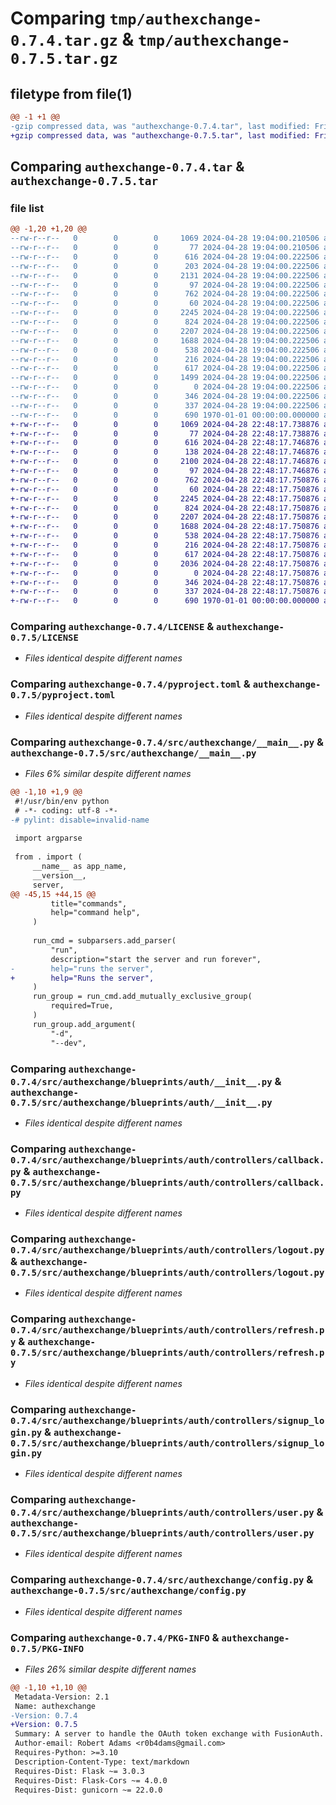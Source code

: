 # Comparing `tmp/authexchange-0.7.4.tar.gz` & `tmp/authexchange-0.7.5.tar.gz`

## filetype from file(1)

```diff
@@ -1 +1 @@
-gzip compressed data, was "authexchange-0.7.4.tar", last modified: Fri Jan  1 00:00:00 2016, max compression
+gzip compressed data, was "authexchange-0.7.5.tar", last modified: Fri Jan  1 00:00:00 2016, max compression
```

## Comparing `authexchange-0.7.4.tar` & `authexchange-0.7.5.tar`

### file list

```diff
@@ -1,20 +1,20 @@
--rw-r--r--   0        0        0     1069 2024-04-28 19:04:00.210506 authexchange-0.7.4/LICENSE
--rw-r--r--   0        0        0       77 2024-04-28 19:04:00.210506 authexchange-0.7.4/README.md
--rw-r--r--   0        0        0      616 2024-04-28 19:04:00.222506 authexchange-0.7.4/pyproject.toml
--rw-r--r--   0        0        0      203 2024-04-28 19:04:00.222506 authexchange-0.7.4/src/authexchange/__init__.py
--rw-r--r--   0        0        0     2131 2024-04-28 19:04:00.222506 authexchange-0.7.4/src/authexchange/__main__.py
--rw-r--r--   0        0        0       97 2024-04-28 19:04:00.222506 authexchange-0.7.4/src/authexchange/blueprints/__init__.py
--rw-r--r--   0        0        0      762 2024-04-28 19:04:00.222506 authexchange-0.7.4/src/authexchange/blueprints/auth/__init__.py
--rw-r--r--   0        0        0       60 2024-04-28 19:04:00.222506 authexchange-0.7.4/src/authexchange/blueprints/auth/controllers/__init__.py
--rw-r--r--   0        0        0     2245 2024-04-28 19:04:00.222506 authexchange-0.7.4/src/authexchange/blueprints/auth/controllers/callback.py
--rw-r--r--   0        0        0      824 2024-04-28 19:04:00.222506 authexchange-0.7.4/src/authexchange/blueprints/auth/controllers/logout.py
--rw-r--r--   0        0        0     2207 2024-04-28 19:04:00.222506 authexchange-0.7.4/src/authexchange/blueprints/auth/controllers/refresh.py
--rw-r--r--   0        0        0     1688 2024-04-28 19:04:00.222506 authexchange-0.7.4/src/authexchange/blueprints/auth/controllers/signup_login.py
--rw-r--r--   0        0        0      538 2024-04-28 19:04:00.222506 authexchange-0.7.4/src/authexchange/blueprints/auth/controllers/user.py
--rw-r--r--   0        0        0      216 2024-04-28 19:04:00.222506 authexchange-0.7.4/src/authexchange/blueprints/ping/__init__.py
--rw-r--r--   0        0        0      617 2024-04-28 19:04:00.222506 authexchange-0.7.4/src/authexchange/config.py
--rw-r--r--   0        0        0     1499 2024-04-28 19:04:00.222506 authexchange-0.7.4/src/authexchange/server.py
--rw-r--r--   0        0        0        0 2024-04-28 19:04:00.222506 authexchange-0.7.4/src/authexchange/utils/__init__.py
--rw-r--r--   0        0        0      346 2024-04-28 19:04:00.222506 authexchange-0.7.4/src/authexchange/utils/b64.py
--rw-r--r--   0        0        0      337 2024-04-28 19:04:00.222506 authexchange-0.7.4/src/authexchange/utils/state.py
--rw-r--r--   0        0        0      690 1970-01-01 00:00:00.000000 authexchange-0.7.4/PKG-INFO
+-rw-r--r--   0        0        0     1069 2024-04-28 22:48:17.738876 authexchange-0.7.5/LICENSE
+-rw-r--r--   0        0        0       77 2024-04-28 22:48:17.738876 authexchange-0.7.5/README.md
+-rw-r--r--   0        0        0      616 2024-04-28 22:48:17.746876 authexchange-0.7.5/pyproject.toml
+-rw-r--r--   0        0        0      138 2024-04-28 22:48:17.746876 authexchange-0.7.5/src/authexchange/__init__.py
+-rw-r--r--   0        0        0     2100 2024-04-28 22:48:17.746876 authexchange-0.7.5/src/authexchange/__main__.py
+-rw-r--r--   0        0        0       97 2024-04-28 22:48:17.746876 authexchange-0.7.5/src/authexchange/blueprints/__init__.py
+-rw-r--r--   0        0        0      762 2024-04-28 22:48:17.750876 authexchange-0.7.5/src/authexchange/blueprints/auth/__init__.py
+-rw-r--r--   0        0        0       60 2024-04-28 22:48:17.750876 authexchange-0.7.5/src/authexchange/blueprints/auth/controllers/__init__.py
+-rw-r--r--   0        0        0     2245 2024-04-28 22:48:17.750876 authexchange-0.7.5/src/authexchange/blueprints/auth/controllers/callback.py
+-rw-r--r--   0        0        0      824 2024-04-28 22:48:17.750876 authexchange-0.7.5/src/authexchange/blueprints/auth/controllers/logout.py
+-rw-r--r--   0        0        0     2207 2024-04-28 22:48:17.750876 authexchange-0.7.5/src/authexchange/blueprints/auth/controllers/refresh.py
+-rw-r--r--   0        0        0     1688 2024-04-28 22:48:17.750876 authexchange-0.7.5/src/authexchange/blueprints/auth/controllers/signup_login.py
+-rw-r--r--   0        0        0      538 2024-04-28 22:48:17.750876 authexchange-0.7.5/src/authexchange/blueprints/auth/controllers/user.py
+-rw-r--r--   0        0        0      216 2024-04-28 22:48:17.750876 authexchange-0.7.5/src/authexchange/blueprints/ping/__init__.py
+-rw-r--r--   0        0        0      617 2024-04-28 22:48:17.750876 authexchange-0.7.5/src/authexchange/config.py
+-rw-r--r--   0        0        0     2036 2024-04-28 22:48:17.750876 authexchange-0.7.5/src/authexchange/server.py
+-rw-r--r--   0        0        0        0 2024-04-28 22:48:17.750876 authexchange-0.7.5/src/authexchange/utils/__init__.py
+-rw-r--r--   0        0        0      346 2024-04-28 22:48:17.750876 authexchange-0.7.5/src/authexchange/utils/b64.py
+-rw-r--r--   0        0        0      337 2024-04-28 22:48:17.750876 authexchange-0.7.5/src/authexchange/utils/state.py
+-rw-r--r--   0        0        0      690 1970-01-01 00:00:00.000000 authexchange-0.7.5/PKG-INFO
```

### Comparing `authexchange-0.7.4/LICENSE` & `authexchange-0.7.5/LICENSE`

 * *Files identical despite different names*

### Comparing `authexchange-0.7.4/pyproject.toml` & `authexchange-0.7.5/pyproject.toml`

 * *Files identical despite different names*

### Comparing `authexchange-0.7.4/src/authexchange/__main__.py` & `authexchange-0.7.5/src/authexchange/__main__.py`

 * *Files 6% similar despite different names*

```diff
@@ -1,10 +1,9 @@
 #!/usr/bin/env python
 # -*- coding: utf-8 -*-
-# pylint: disable=invalid-name
 
 import argparse
 
 from . import (
     __name__ as app_name,
     __version__,
     server,
@@ -45,15 +44,15 @@
         title="commands",
         help="command help",
     )
 
     run_cmd = subparsers.add_parser(
         "run",
         description="start the server and run forever",
-        help="runs the server",
+        help="Runs the server",
     )
     run_group = run_cmd.add_mutually_exclusive_group(
         required=True,
     )
     run_group.add_argument(
         "-d",
         "--dev",
```

### Comparing `authexchange-0.7.4/src/authexchange/blueprints/auth/__init__.py` & `authexchange-0.7.5/src/authexchange/blueprints/auth/__init__.py`

 * *Files identical despite different names*

### Comparing `authexchange-0.7.4/src/authexchange/blueprints/auth/controllers/callback.py` & `authexchange-0.7.5/src/authexchange/blueprints/auth/controllers/callback.py`

 * *Files identical despite different names*

### Comparing `authexchange-0.7.4/src/authexchange/blueprints/auth/controllers/logout.py` & `authexchange-0.7.5/src/authexchange/blueprints/auth/controllers/logout.py`

 * *Files identical despite different names*

### Comparing `authexchange-0.7.4/src/authexchange/blueprints/auth/controllers/refresh.py` & `authexchange-0.7.5/src/authexchange/blueprints/auth/controllers/refresh.py`

 * *Files identical despite different names*

### Comparing `authexchange-0.7.4/src/authexchange/blueprints/auth/controllers/signup_login.py` & `authexchange-0.7.5/src/authexchange/blueprints/auth/controllers/signup_login.py`

 * *Files identical despite different names*

### Comparing `authexchange-0.7.4/src/authexchange/blueprints/auth/controllers/user.py` & `authexchange-0.7.5/src/authexchange/blueprints/auth/controllers/user.py`

 * *Files identical despite different names*

### Comparing `authexchange-0.7.4/src/authexchange/config.py` & `authexchange-0.7.5/src/authexchange/config.py`

 * *Files identical despite different names*

### Comparing `authexchange-0.7.4/PKG-INFO` & `authexchange-0.7.5/PKG-INFO`

 * *Files 26% similar despite different names*

```diff
@@ -1,10 +1,10 @@
 Metadata-Version: 2.1
 Name: authexchange
-Version: 0.7.4
+Version: 0.7.5
 Summary: A server to handle the OAuth token exchange with FusionAuth.
 Author-email: Robert Adams <r0b4dams@gmail.com>
 Requires-Python: >=3.10
 Description-Content-Type: text/markdown
 Requires-Dist: Flask ~= 3.0.3
 Requires-Dist: Flask-Cors ~= 4.0.0
 Requires-Dist: gunicorn ~= 22.0.0
```

